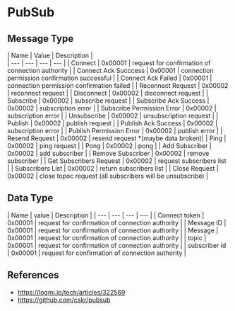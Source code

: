 # PubSub

## Message Type

| Name | Value | Description |  
| --- | --- | --- | --- |
| Connect | 0x00001 | request for confirmation of connection authority |
| Connect Ack Succcess | 0x00001 | connection permission confirmation successful |
| Connect Ack Failed | 0x00001 | connection permission confirmation failed |
| Reconnect Request | 0x00002 | reconnect request |
| Disconnect | 0x00002 | disconnect request |
| Subscribe | 0x00002 | subscribe request |
| Subscribe Ack Success | 0x00002 | subscription error |
| Subscribe Permission Error | 0x00002 | subscription error |
| Unsubscribe | 0x00002 | unsubscription request |
| Publish | 0x00002 | publish request |
| Publish Ack Success | 0x00002 | subscription error |
| Publish Permission Error | 0x00002 | publish error |
| Resend Request | 0x00002 | resend request *(maybe data broken)|
| Ping | 0x00002 | ping request |
| Pong  | 0x00002 | pong |
| Add Subscriber | 0x00002 | add subscriber |
| Remove Subscriber | 0x00002 | remove subscriber |
| Get Subscribers Request | 0x00002 | request subscribers list |
| Subscribers List | 0x00002 | return subscribers list |
| Close Request | 0x00002 | close topoc request (all subscribers will be unsubscribe) |

## Data Type

| Name | value | Description | 
| --- | --- | --- | --- |
| Connect token | 0x00001 | request for confirmation of connection authority |
| Message ID | 0x00001 | request for confirmation of connection authority |
| Message | 0x00001 | request for confirmation of connection authority |
| topic | 0x00001 | request for confirmation of connection authority |
| subscriber id | 0x00001 | request for confirmation of connection authority |

## References

 * https://logmi.jp/tech/articles/322569
 * https://github.com/cskr/pubsub
